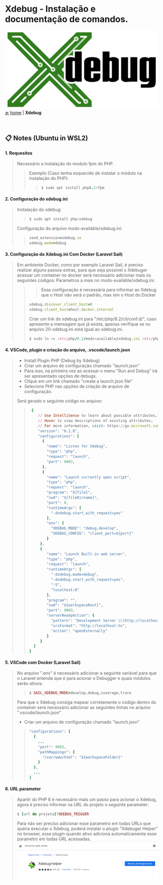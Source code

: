 # Xdebug <span align="right">- Instalação e documentação de comandos.</span>

![This is an image](/images/xdebug.png)
[:back:](/README.md) [home](/README.md) | **Xdebug**

<br>


## 📋 Notes (Ubuntu in WSL2)

#### 1. Requesitos
> Necessário a instalação do modulo fpm do PHP.
> > Exemplo (Caso tenha esquecido de instalar o módulo na instalação do PHP):
> > > ```ruby
> > > $ sudo apt install php8.2-fpm
> > > ```

#### 2. Configuração do xdebug.ini
> Instalação do xdebug:
> > ```ruby
> > $ sudo apt install php-xdebug
> > ```
> Configuração do arquivo mods-available/xdebug.ini:
> > ```ruby
> > zend_extension=xdebug.so
> > xdebug.mode=debug
> > ```

#### 3. Configuração do Xdebug.ini Com Docker (Laravel Sail)
> Em ambiente Docker, como por exemplo Laravel Sail, é preciso realizar alguns passos extras, para que seja possível o Xdebuger acessar um container no docker será necessário adicionar mais os seguintes códigos:
> Parametros a mais no mods-available/xdebug.ini:
> > > Essa configuração é necessária para informar ao Xdebug que o Host não será o padrão, mas sim o Host do Docker
> > ```ruby
> > xdebug.discover_client_host=0
> > xdebug.client_host=host.docker.internal
> > ```
> > 
> > Criar um link do xdebug.ini para "/etc/php/8.2/cli/conf.d/", caso apresente a mensagem que já exista, apenas verifique se no arquivo 20-xdebug.ini está igual ao xdebug.ini.
> > ```ruby
> > $ sudo ln -s /etc/php/8.2/mods-available/xdebug.ini /etc/php/8.2/cli/conf.d/20-xdebug.ini
> > ```

#### 4. VSCode, plugin e criação do arquivo, .vscode/launch.json
> - Install Plugin PHP (Debug by Xdebug)
> - Criar um arquivo de configuração chamado "launch.json"
> - Para isso, na primeira vez ao acessar o menu "Run and Debug" irá ser apresentado opções de debugs.
> - Clique em um link chamado "create a launch.json file"
> - Selecione PHP nas opções de criação de arquivo de configuração.
> 
> Será gerado o seguinte código no arquivo:
> > ```ruby
> >  {
> >     // Use IntelliSense to learn about possible attributes.
> >     // Hover to view descriptions of existing attributes.
> >     // For more information, visit: https://go.microsoft.com/fwlink/?linkid=830387
> >     "version": "0.2.0",
> >     "configurations": [
> >       {
> >         "name": "Listen for Xdebug",
> >         "type": "php",
> >         "request": "launch",
> >         "port": 9003,
> >       },
> >       {
> >         "name": "Launch currently open script",
> >         "type": "php",
> >         "request": "launch",
> >         "program": "${file}",
> >         "cwd": "${fileDirname}",
> >         "port": 0,
> >         "runtimeArgs": [
> >           "-dxdebug.start_with_request=yes"
> >         ],
> >         "env": {
> >           "XDEBUG_MODE": "debug,develop",
> >           "XDEBUG_CONFIG": "client_port=${port}"
> >         }
> >      },
> >      {
> >         "name": "Launch Built-in web server",
> >         "type": "php",
> >         "request": "launch",
> >         "runtimeArgs": [
> >           "-dxdebug.mode=debug",
> >           "-dxdebug.start_with_request=yes",
> >           "-S",
> >           "localhost:0"
> >         ],
> >         "program": "",
> >         "cwd": "${workspaceRoot}",
> >         "port": 9003,
> >         "serverReadyAction": {
> >           "pattern": "Development Server \\(http://localhost:([0-9]+)\\) started",
> >           "uriFormat": "http://localhost:%s",
> >           "action": "openExternally"
> >         }
> >      }
> >   ]
> > }
> > ```

#### 5. VSCode com Docker (Laravel Sail)
> No arquivo ".env" é necessário adicionar a seguinte variável para que o Laravel entenda que é para acionar o Debugger e quais módulos serão ativos:
> > ```ruby
> > $ SAIL_XDEBUG_MODE=develop,debug,coverage,trace
> > ```
> > 
> Para que o Xdebug consiga mapear corretamente o código dentro do container será necessário adicionar as seguintes linhas no arquivo ".vscode/launch.json"
> - Criar um arquivo de configuração chamado "launch.json"
> 
> > ```ruby
> > "configurations": [
> >   {
> >     ...
> >     "port": 9003,
> >     "pathMappings": {
> >       "/var/www/html": "${workspaceFolder}"
> >     }
> >   },
> >   ...
> > ]
> > ```

#### 6. URL parameter
> Apartir do PHP 8 é necessário mais um passo para acionar o Xdebug, agora é preciso informar na URL do projeto o seguinte parameter:
> ```ruby
> $ [url do projeto]?XDEBUG_TRIGGER
> ```
> Para não ser preciso adicionar esse parametro em todas URLs que queira executar o Xdebug, poderá instalar o plugin "Xdebuger Helper" no browser, esse plugin quando ativo adiciona automaticamente esse parametro em todas URL acessadas.
> ![This is an image](/images/xdebug/xdebug-helper.png)
> 

<br />


